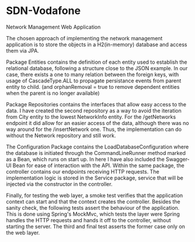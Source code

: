 # SDN-Vodafone
Network Management Web Application 

The chosen approach of implementing the network management application is to store the objects in a H2(in-memory) database and access them via JPA.

Package Entities contains the definition of each entity used to establish the relational database, following a structure close to the JSON example. In our case,
there exists a one to many relation between the foreign keys, with usage of CascadeType.ALL to propagate persistance events from parent entity to child.
(and orphanRemoval = true to remove dependent entities when the parent is no longer available)

Package Repositories contains the interfaces that allow easy access to the data. I have created the second repository as a way to avoid the iteration from City
entity to the lowest NetworkInfo entity. For the /getNetworks endpoint it did allow for an easier access of the data, although there was no way around for the 
/insertNetwork one. Thus, the implementation can do without the Network repository and still work.

The Configuration Package contains the LoadDatabaseConfiguration where the database is initiated through the CommandLineRunner method marked as a Bean, which runs on 
start up. In here I have also included the Swagger-UI Bean for ease of interaction with the API. Within the same package, the controller contains our endpoints receiving
HTTP requests. The implementation logic is stored in the Service package, service that will be injected via the constructor in the controller.

Finally, for testing the web layer, a smoke test verifies that the application context can start and that the context creates the controller. Besides the sanity check,
the following tests assert the behaviour of the application. This is done using Spring's MockMvc, which tests the layer were Spring handles the HTTP requests and hands it
off to the controller, without starting the server. The third and final test asserts the former case only on the web layer.


